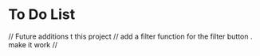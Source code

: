 # To Do List
// Future additions t this project
// add a filter function for the filter button . make it work
//